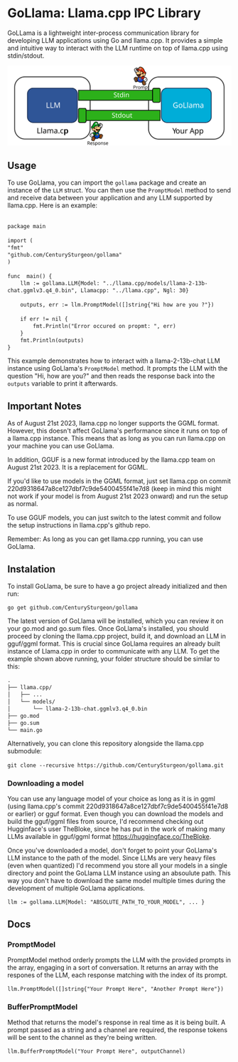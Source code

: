 # GoLlama: Llama.cpp IPC Library

GoLLama is a lightweight inter-process communication library for developing LLM applications using Go and llama.cpp. It provides a simple and intuitive way to interact with the LLM runtime on top of llama.cpp using stdin/stdout.

![Diagram](https://github.com/CenturySturgeon/CenturySturgeon.github.io/blob/main/Images/GoLlama.svg)

## Usage

To use GoLlama, you can import the `gollama` package and create an instance of the `LLM` struct. You can then use the `PromptModel` method to send and receive data between your application and any LLM supported by llama.cpp. Here is an example:

```

package main

import (
"fmt"
"github.com/CenturySturgeon/gollama"
)

func  main() {
	llm := gollama.LLM{Model: "../llama.cpp/models/llama-2-13b-chat.ggmlv3.q4_0.bin", Llamacpp: "../llama.cpp", Ngl: 30}

	outputs, err := llm.PromptModel([]string{"Hi how are you ?"})

	if err != nil {
		fmt.Println("Error occured on propmt: ", err)
	}
	fmt.Println(outputs)
}

```

This example demonstrates how to interact with a llama-2-13b-chat LLM instance using GoLlama's `PromptModel` method. It prompts the LLM with the question "Hi, how are you?" and then reads the response back into the `outputs` variable to print it afterwards.


## Important Notes

As of August 21st 2023, llama.cpp no longer supports the GGML format. However, this doesn't affect GoLlama's performance since it runs on top of a llama.cpp instance. This means that as long as you can run llama.cpp on your machine you can use GoLlama.

In addition, GGUF is a new format introduced by the llama.cpp team on August 21st 2023. It is a replacement for GGML.

If you'd like to use models in the GGML format, just set llama.cpp on commit 220d9318647a8ce127dbf7c9de5400455f41e7d8 (keep in mind this might not work if your model is from August 21st 2023 onward) and run the setup as normal.

To use GGUF models, you can just switch to the latest commit and follow the setup instructions in llama.cpp's github repo. 

Remember: As long as you can get llama.cpp running, you can use GoLlama.

## Instalation

To install GoLlama, be sure to have a go project already initialized and then run:

```
go get github.com/CenturySturgeon/gollama
```

The latest version of GoLlama will be installed, which  you can review it on your go.mod and go.sum files. Once GoLlama's installed, you should proceed by cloning the llama.cpp project, build it, and download an LLM in gguf/ggml format. This is crucial since GoLlama requires an already built instance of Llama.cpp in order to communicate with any LLM. To get the example shown above running, your folder structure should be similar to this:

```
.
├── llama.cpp/
│   ├── ...
│   └── models/
│       └── llama-2-13b-chat.ggmlv3.q4_0.bin
├── go.mod
├── go.sum
└── main.go
```


Alternatively, you can clone this repository alongside the llama.cpp submodule:

`git clone --recursive https://github.com/CenturySturgeon/gollama.git`

### Downloading a model

You can use any language model of your choice as long as it is in ggml (using llama.cpp's commit 220d9318647a8ce127dbf7c9de5400455f41e7d8 or earlier) or gguf format. Even though you can download the models and build the gguf/ggml files from source, I'd recommend checking out Hugginface's user TheBloke, since he has put in the work of making many LLMs available in gguf/ggml format https://huggingface.co/TheBloke.

Once you've downloaded a model, don't forget to point your GoLlama's LLM instance to the path of the model. Since LLMs are very heavy files (even when quantized) I'd recommend you store all your models in a single directory and point the GoLlama LLM instance using an absoulute path. This way you don't have to download the same model multiple times during the development of multiple GoLlama applications.

```
llm := gollama.LLM{Model: "ABSOLUTE_PATH_TO_YOUR_MODEL", ... }
```

## Docs

### PromptModel

PromptModel method orderly prompts the LLM with the provided prompts in the array, engaging in a sort of conversation. It returns an array with the respones of the LLM, each response matching with the index of its prompt.

```
llm.PromptModel([]string{"Your Prompt Here", "Another Prompt Here"})
```

### BufferPromptModel

Method that returns the model's response in real time as it is being built. A prompt passed as a string and a channel are required, the response tokens will be sent to the channel as they're being written.

```
llm.BufferPromptModel("Your Prompt Here", outputChannel)
```